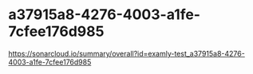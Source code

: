 # a37915a8-4276-4003-a1fe-7cfee176d985
https://sonarcloud.io/summary/overall?id=examly-test_a37915a8-4276-4003-a1fe-7cfee176d985
